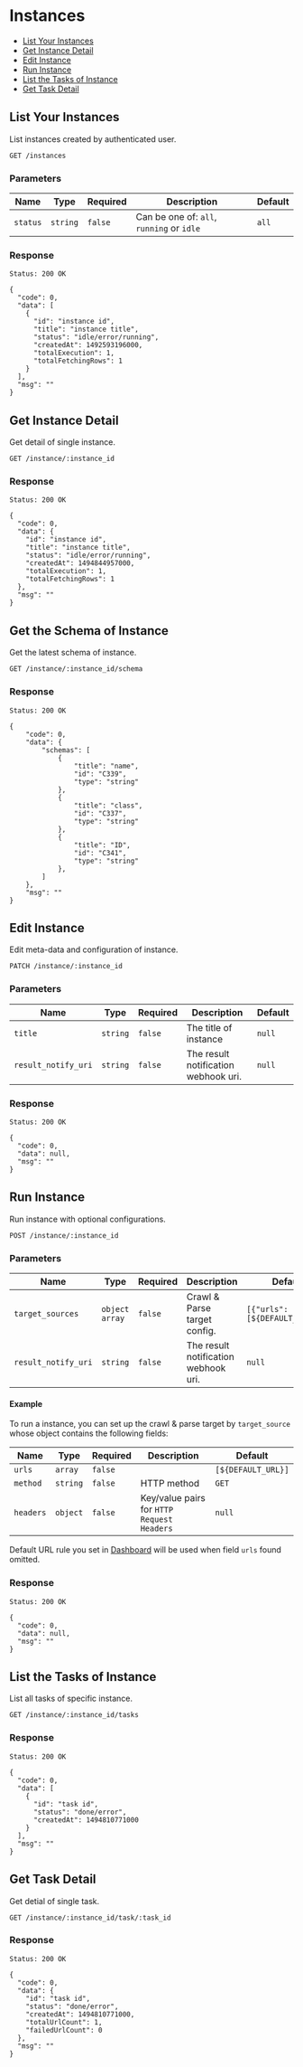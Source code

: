 # Instances

* [List Your Instances](#list-your-instances)
* [Get Instance Detail](#get-instance-detail)
* [Edit Instance](#edit-instance)
* [Run Instance](#run-instance)
* [List the Tasks of Instance](#list-the-tasks-of-instance)
* [Get Task Detail](#get-task-detail)

## List Your Instances

List instances created by authenticated user.

    GET /instances

### Parameters

| Name     | Type     | Required | Description                              | Default |
| -------- | -------- | -------- | ---------------------------------------- | ------- |
| `status` | `string` | `false`  | Can be one of: `all`, `running` or `idle` | `all`   |

### Response

    Status: 200 OK

    {
      "code": 0,
      "data": [
        {
          "id": "instance id",
          "title": "instance title",
          "status": "idle/error/running",
          "createdAt": 1492593196000,
          "totalExecution": 1,
          "totalFetchingRows": 1
        }
      ],
      "msg": ""
    }

## Get Instance Detail 

Get detail of single instance.

    GET /instance/:instance_id

### Response

    Status: 200 OK

    {
      "code": 0,
      "data": {
        "id": "instance id",
        "title": "instance title",
        "status": "idle/error/running",
        "createdAt": 1494844957000,
        "totalExecution": 1,
        "totalFetchingRows": 1
      },
      "msg": ""
    }


## Get the Schema of Instance

Get the latest schema of instance.

    GET /instance/:instance_id/schema

### Response 

    Status: 200 OK

    {
        "code": 0,
        "data": {
            "schemas": [
                {
                    "title": "name",
                    "id": "C339",
                    "type": "string"
                },
                {
                    "title": "class",
                    "id": "C337",
                    "type": "string"
                },
                {
                    "title": "ID",
                    "id": "C341",
                    "type": "string"
                },
            ]
        },
        "msg": ""
    }

## Edit Instance

Edit meta-data and configuration of instance.

    PATCH /instance/:instance_id

### Parameters

| Name                | Type     | Required | Description                          | Default |
| ------------------- | -------- | -------- | ------------------------------------ | ------- |
| `title`             | `string` | `false`  | The title of instance                | `null`  |
| `result_notify_uri` | `string` | `false`  | The result notification webhook uri. | `null`  |

### Response

    Status: 200 OK

    {
      "code": 0,
      "data": null,
      "msg": ""
    }

## Run Instance 

Run instance with optional configurations.

    POST /instance/:instance_id

### Parameters

| Name                | Type           | Required | Description                          | Default                        |
| ------------------- | -------------- | -------- | ------------------------------------ | ------------------------------ |
| `target_sources`    | `object array` | `false`  | Crawl & Parse target config.         | `[{"urls": [${DEFAULT_URL}]}]` |
| `result_notify_uri` | `string`       | `false`  | The result notification webhook uri. | `null`                         |

#### Example

To run a instance, you can set up the crawl & parse target by `target_source` whose object contains the following fields:

| Name      | Type     | Required | Description                              | Default            |
| --------- | -------- | -------- | ---------------------------------------- | ------------------ |
| `urls`    | `array`  | `false`  |                                          | `[${DEFAULT_URL}]` |
| `method`  | `string` | `false`  | HTTP method                              | `GET`              |
| `headers` | `object` | `false`  | Key/value pairs for `HTTP Request Headers` | `null`             |

Default URL rule you set in [Dashboard](https://dashboard.zaoshu.io) will be used when field `urls` found omitted.

### Response

    Status: 200 OK

    {
      "code": 0,
      "data": null,
      "msg": ""
    }

## List the Tasks of Instance 

List all tasks of specific instance.

    GET /instance/:instance_id/tasks

### Response

    Status: 200 OK

    {
      "code": 0,
      "data": [
        {
          "id": "task id",
          "status": "done/error",
          "createdAt": 1494810771000
        }
      ],
      "msg": ""
    }

## Get Task Detail 

Get detial of single task.

    GET /instance/:instance_id/task/:task_id

### Response

    Status: 200 OK

    {
      "code": 0,
      "data": {
        "id": "task id",
        "status": "done/error",
        "createdAt": 1494810771000,
        "totalUrlCount": 1,
        "failedUrlCount": 0
      },
      "msg": ""
    }
